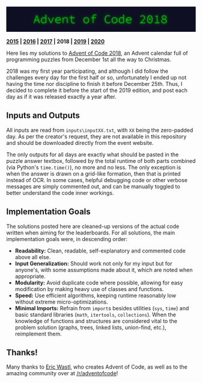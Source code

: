 <p align="center"><img src="aoc18.png"></p>

**[2015](https://github.com/KanegaeGabriel/advent-of-code-2015) | [2016](https://github.com/KanegaeGabriel/advent-of-code-2016) | [2017](https://github.com/KanegaeGabriel/advent-of-code-2017) | 2018 | [2019](https://github.com/KanegaeGabriel/advent-of-code-2019) | [2020](https://github.com/KanegaeGabriel/advent-of-code-2020)**

Here lies my solutions to [Advent of Code 2018](https://adventofcode.com/2018), an Advent calendar full of programming puzzles from December 1st all the way to Christmas.

2018 was my first year participating, and although I did follow the challenges every day for the first half or so, unfortunately I ended up not having the time nor discipline to finish it before December 25th. Thus, I decided to complete it before the start of the 2019 edition, and post each day as if it was released exactly a year after.

## Inputs and Outputs

All inputs are read from `inputs\inputXX.txt`, with `XX` being the zero-padded day. As per the creator's request, they are not available in this repository and should be downloaded directly from the event website.

The only outputs for all days are exactly what should be pasted in the puzzle answer textbox, followed by the total runtime of both parts combined (via Python's `time.time()`), no more and no less. The only exception is when the answer is drawn on a grid-like formation, then that is printed instead of OCR. In some cases, helpful debugging code or other verbose messages are simply commented out, and can be manually toggled to better understand the code inner workings.

## Implementation Goals

The solutions posted here are cleaned-up versions of the actual code written when aiming for the leaderboards. For all solutions, the main implementation goals were, in descending order:

* **Readability:** Clean, readable, self-explanatory and commented code above all else.
* **Input Generalization:** Should work not only for my input but for anyone's, with some assumptions made about it, which are noted when appropriate.
* **Modularity:** Avoid duplicate code where possible, allowing for easy modification by making heavy use of classes and functions. 
* **Speed:** Use efficient algorithms, keeping runtime reasonably low without extreme micro-optimizations.
* **Minimal Imports:** Refrain from `import`s besides utilities (`sys`, `time`) and basic standard libraries (`math`, `itertools`, `collections`). When the knowledge of functions and structures are considered vital to the problem solution (graphs, trees, linked lists, union-find, etc.), reimplement them.

## Thanks!

Many thanks to [Eric Wastl](http://was.tl/), who creates Advent of Code, as well as to the amazing community over at [/r/adventofcode](https://www.reddit.com/r/adventofcode/)!
